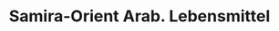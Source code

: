---
title: "Samira-Orient Arab. Lebensmittel"
url: /bad-mergentheim/samira-orient-arab-lebensmittel/
shop: Lebensmittel
---